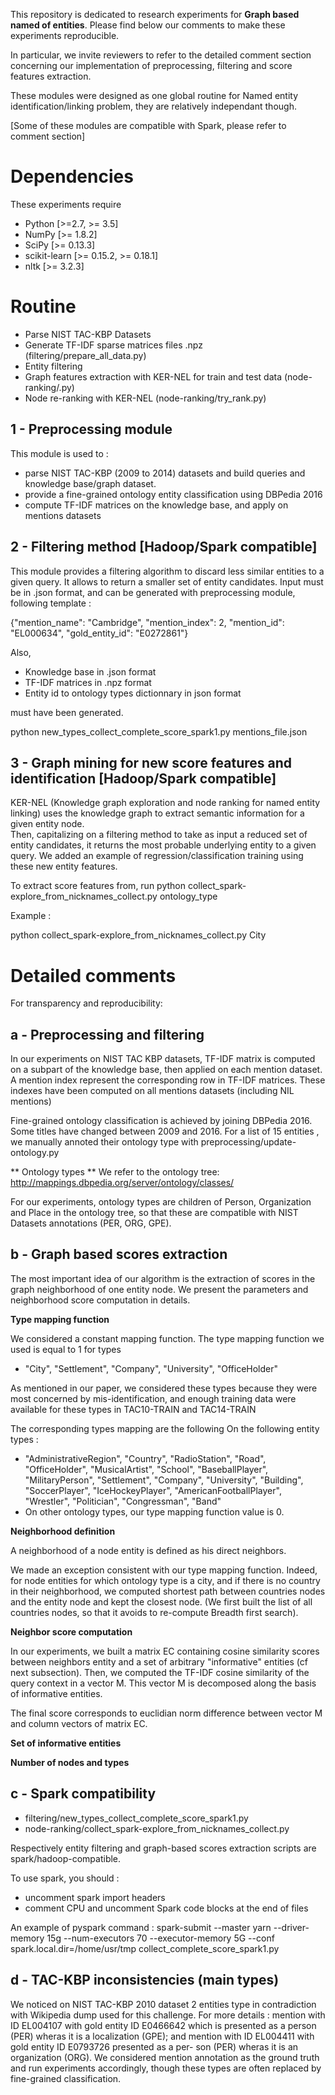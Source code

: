 This repository is dedicated to research experiments for **Graph based named of entities**.
Please find below our comments to make these experiments reproducible.

In particular, we invite reviewers to refer to the detailed comment section concerning our implementation of preprocessing, filtering and score features extraction.

These modules were designed as one global routine for Named entity identification/linking problem, they are relatively independant though. 

[Some of these modules are compatible with Spark, please refer to comment section]

# Dependencies  
These experiments require

- Python [>=2.7, >= 3.5]
- NumPy [>= 1.8.2]
- SciPy [>= 0.13.3]
- scikit-learn [>= 0.15.2, >= 0.18.1]
- nltk [>= 3.2.3]

# Routine

- Parse NIST TAC-KBP Datasets
- Generate TF-IDF sparse matrices files .npz (filtering/prepare_all_data.py)
- Entity filtering
- Graph features extraction with KER-NEL for train and test data (node-ranking/.py)
- Node re-ranking with KER-NEL (node-ranking/try_rank.py)


## 1 - Preprocessing module

This module is used to :  
- parse NIST TAC-KBP (2009 to 2014) datasets and build queries and knowledge base/graph dataset.
- provide a fine-grained ontology entity classification using DBPedia 2016
- compute TF-IDF matrices on the knowledge base, and apply on mentions datasets




## 2 - Filtering method [Hadoop/Spark compatible]

This module provides a filtering algorithm to discard less similar entities to a given query. It allows to return a smaller set of entity candidates.
Input must be in .json format, and can be generated with preprocessing module, following template :


{"mention_name": "Cambridge", "mention_index": 2, "mention_id": "EL000634", "gold_entity_id": "E0272861"}

Also,
 
- Knowledge base in .json format
- TF-IDF matrices in .npz format 
- Entity id to ontology types dictionnary in json format

must have been generated. 


python new_types_collect_complete_score_spark1.py mentions_file.json 


## 3 - Graph mining for new score features and identification [Hadoop/Spark compatible]
 
KER-NEL (Knowledge graph exploration and node ranking for named entity linking) uses the knowledge graph to extract semantic information for a given entity node.  
Then, capitalizing on a filtering method to take as input a reduced set of entity candidates, it returns the most probable underlying entity to a given query. 
We added an example of regression/classification training using these new entity features.

To extract score features from, run
python collect_spark-explore_from_nicknames_collect.py ontology_type

Example :

python collect_spark-explore_from_nicknames_collect.py City


# Detailed comments

For transparency and reproducibility:

## a - Preprocessing and filtering

In our experiments on NIST TAC KBP datasets, TF-IDF matrix is computed on a subpart of the knowledge base, then applied on each mention dataset. 
A mention index represent the corresponding row in TF-IDF matrices. These indexes have been computed on all mentions datasets (including NIL mentions)

Fine-grained ontology classification is achieved by joining DBPedia 2016. Some titles have changed between 2009 and 2016. For a list of 15 entities , we manually annoted their ontology type with preprocessing/update-ontology.py 

** Ontology types **
We refer to the ontology tree:
http://mappings.dbpedia.org/server/ontology/classes/

For our experiments, ontology types are children of Person, Organization and Place in the ontology tree, so that these are compatible with NIST Datasets annotations (PER, ORG, GPE).  

## b - Graph based scores extraction

The most important idea of our algorithm is the extraction of scores in the graph neighborhood of one entity node.
We present the parameters and neighborhood score computation in details.

**Type mapping function**

We considered a constant mapping function.
The type mapping function we used is equal to 1 for types 
- "City", "Settlement", "Company", "University", "OfficeHolder"


As mentioned in our paper, we considered these types because they were most concerned by mis-identification, and enough training data were available for these types in TAC10-TRAIN and TAC14-TRAIN

The corresponding types mapping are the following On the following entity types : 
- "AdministrativeRegion", "Country", "RadioStation", "Road", "OfficeHolder", "MusicalArtist", "School", "BaseballPlayer", "MilitaryPerson", "Settlement", "Company", "University", "Building", "SoccerPlayer", "IceHockeyPlayer", "AmericanFootballPlayer", "Wrestler", "Politician", "Congressman", "Band"
- On other ontology types, our type mapping function value is 0.


**Neighborhood definition**

A neighborhood of a node entity is defined as his direct neighbors.

We made an exception consistent with our type mapping function.
Indeed, for node entities for which ontology type is a city, and if there is no country in their neighborhood, we computed shortest path between countries nodes and the entity node and kept the closest node. (We first built the list of all countries nodes, so that it avoids to re-compute Breadth first search).


**Neighbor score computation**

In our experiments, we built a matrix EC containing cosine similarity scores between neighbors entity and a set of arbitrary "informative" entities (cf next subsection). Then, we computed the TF-IDF cosine similarity of the query context in a vector M. This vector M is decomposed along the basis of informative entities.

The final score corresponds to euclidian norm difference between vector M and column vectors of matrix EC.

**Set of informative entities**


**Number of nodes and types**




## c - Spark compatibility


- filtering/new_types_collect_complete_score_spark1.py 
- node-ranking/collect_spark-explore_from_nicknames_collect.py

Respectively entity filtering and graph-based scores extraction scripts are spark/hadoop-compatible.

To use spark, you should :

- uncomment spark import headers 
- comment CPU and uncomment Spark code blocks at the end of files

An example of pyspark command :
spark-submit --master yarn --driver-memory 15g --num-executors 70 --executor-memory 5G --conf spark.local.dir=/home/usr/tmp collect_complete_score_spark1.py   


## d - TAC-KBP inconsistencies (main types)

We noticed on NIST TAC-KBP 2010 dataset 2 entities type in contradiction with Wikipedia dump used for this challenge.
For more details : mention with ID EL004107 with gold entity ID E0466642 which is presented as a person (PER) wheras it is a localization (GPE); and mention with ID EL004411 with gold entity ID E0793726 presented as a per- son (PER) wheras it is an organization (ORG). We considered mention annotation as the ground truth and run experiments accordingly, though these types are often replaced by fine-grained classification.

